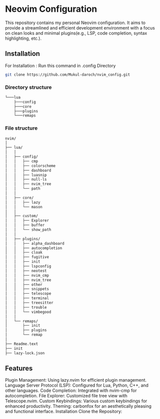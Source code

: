 
# Neovim Configuration

This repository contains my personal Neovim configuration. It aims to provide a streamlined and efficient development environment with a focus on clean looks and minimal plugins(e.g., LSP, code completion, syntax highlighting, etc.).
## Installation

For Installation : Run this command in .config Directory 

```bash
git clone https://github.com/Mukul-daroch/nvim_config.git
```
### Directory structure
```bash
└───lua
    ├───config
    ├───core
    ├───plugins
    └───remaps

```
### File structure
```bash
nvim/
│
├── lua/
│   │
│   ├── config/
│   │   ├── cmp
│   │   ├── colorscheme
│   │   ├── dashboard
│   │   ├── luasnip
│   │   ├── null-ls
│   │   ├── nvim_tree
│   │   └── path
│   │
│   ├── core/
│   │   ├── lazy
│   │   └── mason
│   │
│   ├── custom/
│   │   ├── Explorer
│   │   ├── buffer
│   │   └── show_path
│   │
│   ├── plugins/
│   │   ├── alpha_dashboard
│   │   ├── autocompletion
│   │   ├── cloak
│   │   ├── fugitive
│   │   ├── init
│   │   ├── lspconfig
│   │   ├── neotest
│   │   ├── nvim_cmp
│   │   ├── nvim_tree
│   │   ├── other
│   │   ├── snippets
│   │   ├── telescope
│   │   ├── terminal
│   │   ├── treesitter
│   │   ├── trouble
│   │   └── vimbegood
│   │
│   └── remaps/
│       ├── init
│       ├── plugins
│       └── remap
│
├── Readme.text
├── init
├── lazy-lock.json

```
## Features
Plugin Management: Using lazy.nvim for efficient plugin management.
Language Server Protocol (LSP): Configured for Lua, Python, C++, and other languages.
Code Completion: Integrated with nvim-cmp for autocompletion.
File Explorer: Customized file tree view with Telescope.nvim.
Custom Keybindings: Various custom keybindings for enhanced productivity.
Theming: carbonfox for an aesthetically pleasing and functional interface.
Installation
Clone the Repository:
